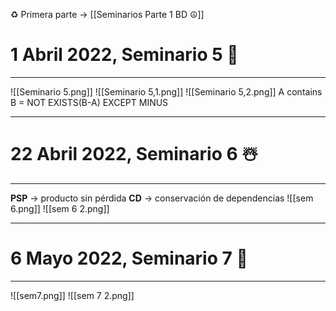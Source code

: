 ♻️ Primera parte -> [[Seminarios Parte 1 BD ☮️]]
# 1 Abril 2022, Seminario 5 🎏
---
![[Seminario 5.png]]
![[Seminario 5,1.png]]
![[Seminario 5,2.png]]
A contains B = NOT EXISTS(B-A) EXCEPT MINUS

---
# 22 Abril 2022, Seminario 6 ☃️
---
**PSP** -> producto sin pérdida
**CD** -> conservación de dependencias
![[sem 6.png]]
![[sem 6 2.png]]

---
# 6 Mayo 2022, Seminario 7 🍪
---
![[sem7.png]]
![[sem 7 2.png]]